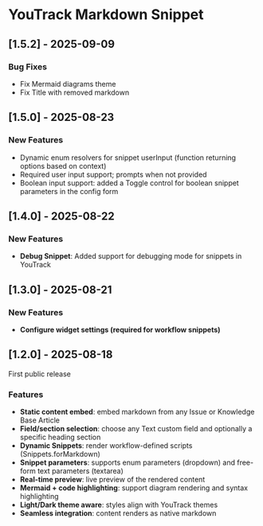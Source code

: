 # YouTrack Markdown Snippet

## [1.5.2] - 2025-09-09

### Bug Fixes
- Fix Mermaid diagrams theme
- Fix Title with removed markdown

## [1.5.0] - 2025-08-23

### New Features
- Dynamic enum resolvers for snippet userInput (function returning options based on context)
- Required user input support; prompts when not provided
- Boolean input support: added a Toggle control for boolean snippet parameters in the config form

## [1.4.0] - 2025-08-22

### New Features
- **Debug Snippet**: Added support for debugging mode for snippets in YouTrack

## [1.3.0] - 2025-08-21

### New Features
- **Configure widget settings (required for workflow snippets)**

## [1.2.0] - 2025-08-18

First public release

### Features

- **Static content embed**: embed markdown from any Issue or Knowledge Base Article
- **Field/section selection**: choose any Text custom field and optionally a specific heading section
- **Dynamic Snippets**: render workflow-defined scripts (Snippets.forMarkdown)
- **Snippet parameters**: supports enum parameters (dropdown) and free-form text parameters (textarea)
- **Real-time preview**: live preview of the rendered content
- **Mermaid + code highlighting**: support diagram rendering and syntax highlighting
- **Light/Dark theme aware**: styles align with YouTrack themes
- **Seamless integration**: content renders as native markdown
